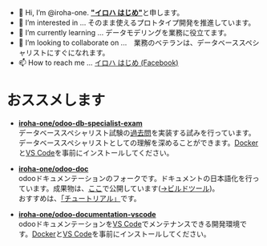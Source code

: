 - 👋 Hi, I’m @iroha-one. [**"イロハ はじめ"**](https://github.com/iroha-one)と申します。
- 👀 I’m interested in ... そのまま使えるプロトタイプ開発を推進しています。
- 🌱 I’m currently learning ... データモデリングを業務に役立てます。
- 💞️ I’m looking to collaborate on ...　業務のベテランは、データベーススペシャリストにすぐになれます。
- 📫 How to reach me ... [イロハ はじめ (Facebook)](https://www.facebook.com/profile.php?id=100070520988283)

<!---
iroha-one/iroha-one is a ✨ special ✨ repository because its `README.md` (this file) appears on your GitHub profile.
You can click the Preview link to take a look at your changes.
--->

# おススメします

- [**iroha-one/odoo-db-specialist-exam**](https://github.com/iroha-one/odoo-db-specialist-exam)  
データベーススペシャリスト試験の[過去問](https://www.jitec.ipa.go.jp/1_04hanni_sukiru/_index_mondai.html)を実装する試みを行っています。データベーススペシャリストとしての理解を深めることができます。[Docker](https://www.docker.com/)と[VS Code](https://code.visualstudio.com/)を事前にインストールしてください。

- [**iroha-one/odoo-doc**](https://github.com/iroha-one/odoo-doc)  
odooドキュメンテーションのフォークです。ドキュメントの日本語化を行っています。成果物は、[ここ](https://iroha-one.github.io/odoo-docs-ja/)で公開しています([→ビルドツール](https://github.com/iroha-one/odoo-docs-ja/actions/workflows/odoo-docs-build.yml))。  
おすすめは、[「チュートリアル」](https://iroha-one.github.io/odoo-docs-ja/developer/howtos/rdtraining.html)です。

- [**iroha-one/odoo-documentation-vscode**](https://github.com/iroha-one/odoo-documentation-vscode)  
odooドキュメンテーションを[VS Code](https://code.visualstudio.com/)でメンテナンスできる開発環境です。[Docker](https://www.docker.com/)と[VS Code](https://code.visualstudio.com/)を事前にインストールしてください。
